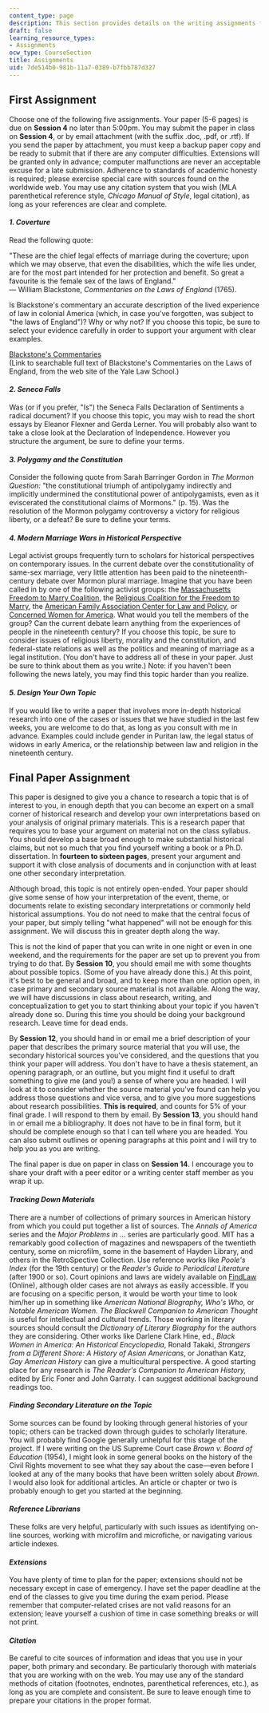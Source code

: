 ```yaml
---
content_type: page
description: This section provides details on the writing assignments for the course.
draft: false
learning_resource_types:
- Assignments
ocw_type: CourseSection
title: Assignments
uid: 7de514b0-981b-11a7-0389-b7fbb787d327
---
```

## First Assignment

Choose one of the following five assignments. Your paper (5-6 pages) is due on **Session 4** no later than 5:00pm. You may submit the paper in class on **Session 4**, or by email attachment (with the suffix .doc, .pdf, or .rtf). If you send the paper by attachment, you must keep a backup paper copy and be ready to submit that if there are any computer difficulties. Extensions will be granted only in advance; computer malfunctions are never an acceptable excuse for a late submission. Adherence to standards of academic honesty is required; please exercise special care with sources found on the worldwide web. You may use any citation system that you wish (MLA parenthetical reference style, *Chicago Manual of Style*, legal citation), as long as your references are clear and complete.

#### *1\. Coverture*

Read the following quote:

"These are the chief legal effects of marriage during the coverture; upon which we may observe, that even the disabilities, which the wife lies under, are for the most part intended for her protection and benefit. So great a favourite is the female sex of the laws of England."   
— William Blackstone, *Commentaries on the Laws of England* (1765).

Is Blackstone's commentary an accurate description of the lived experience of law in colonial America (which, in case you've forgotten, was subject to "the laws of England")? Why or why not? If you choose this topic, be sure to select your evidence carefully in order to support your argument with clear examples.

[Blackstone's Commentaries](http://avalon.law.yale.edu/subject_menus/blackstone.asp)   
(Link to searchable full text of Blackstone's Commentaries on the Laws of England, from the web site of the Yale Law School.)

#### *2\. Seneca Falls*

Was (or if you prefer, "Is") the Seneca Falls Declaration of Sentiments a radical document? If you choose this topic, you may wish to read the short essays by Eleanor Flexner and Gerda Lerner. You will probably also want to take a close look at the Declaration of Independence. However you structure the argument, be sure to define your terms.

#### *3\. Polygamy and the Constitution*

Consider the following quote from Sarah Barringer Gordon in *The Mormon Question:* "the constitutional triumph of antipolygamy indirectly and implicitly undermined the constitutional power of antipolygamists, even as it eviscerated the constitutional claims of Mormons." (p. 15). Was the resolution of the Mormon polygamy controversy a victory for religious liberty, or a defeat? Be sure to define your terms.

#### *4\. Modern Marriage Wars in Historical Perspective*

Legal activist groups frequently turn to scholars for historical perspectives on contemporary issues. In the current debate over the constitutionality of same-sex marriage, very little attention has been paid to the nineteenth-century debate over Mormon plural marriage. Imagine that you have been called in by one of the following activist groups: the [Massachusetts Freedom to Marry Coalition](http://www.freedomtomarry.org/states/massachusetts.php), the [Religious Coalition for the Freedom to Marry](http://archive.boston.com/news/local/massachusetts/articles/2004/05/14/statement_from_the_religious_coalition_for_the_freedom_to_marry/), the [American Family Association Center for Law and Policy](http://www.rightwingwatch.org/organizations/american-family-association/), or [Concerned Women for America](http://www.cwfa.org/main.asp). What would you tell the members of the group? Can the current debate learn anything from the experiences of people in the nineteenth century? If you choose this topic, be sure to consider issues of religious liberty, morality and the constitution, and federal-state relations as well as the politics and meaning of marriage as a legal institution. (You don't have to address all of these in your paper. Just be sure to think about them as you write.) Note: if you haven't been following the news lately, you may find this topic harder than you realize.

#### *5\. Design Your Own Topic*

If you would like to write a paper that involves more in-depth historical research into one of the cases or issues that we have studied in the last few weeks, you are welcome to do that, as long as you consult with me in advance. Examples could include gender in Puritan law, the legal status of widows in early America, or the relationship between law and religion in the nineteenth century.

## Final Paper Assignment

This paper is designed to give you a chance to research a topic that is of interest to you, in enough depth that you can become an expert on a small corner of historical research and develop your own interpretations based on your analysis of original primary materials. This is a research paper that requires you to base your argument on material not on the class syllabus. You should develop a base broad enough to make substantial historical claims, but not so much that you find yourself writing a book or a Ph.D. dissertation. In **fourteen to sixteen pages**, present your argument and support it with close analysis of documents and in conjunction with at least one other secondary interpretation.

Although broad, this topic is not entirely open-ended. Your paper should give some sense of how your interpretation of the event, theme, or documents relate to existing secondary interpretations or commonly held historical assumptions. You do not need to make that the central focus of your paper, but simply telling "what happened" will not be enough for this assignment. We will discuss this in greater depth along the way.

This is not the kind of paper that you can write in one night or even in one weekend, and the requirements for the paper are set up to prevent you from trying to do that. By **Session 10**, you should email me with some thoughts about possible topics. (Some of you have already done this.) At this point, it's best to be general and broad, and to keep more than one option open, in case primary and secondary source material is not available. Along the way, we will have discussions in class about research, writing, and conceptualization to get you to start thinking about your topic if you haven't already done so. During this time you should be doing your background research. Leave time for dead ends.

By **Session 12**, you should hand in or email me a brief description of your paper that describes the primary source material that you will use, the secondary historical sources you've considered, and the questions that you think your paper will address. You don't have to have a thesis statement, an opening paragraph, or an outline, but you might find it useful to draft something to give me (and you!) a sense of where you are headed. I will look at it to consider whether the source material you've found can help you address those questions and vice versa, and to give you more suggestions about research possibilities. **This is required**, and counts for 5% of your final grade. I will respond to them by email. By **Session 13**, you should hand in or email me a bibliography. It does not have to be in final form, but it should be complete enough so that I can tell where you are headed. You can also submit outlines or opening paragraphs at this point and I will try to help you as you are writing.

The final paper is due on paper in class on **Session 14**. I encourage you to share your draft with a peer editor or a writing center staff member as you wrap it up.

#### *Tracking Down Materials*

There are a number of collections of primary sources in American history from which you could put together a list of sources. The *Annals of America* series and the *Major Problems in* … series are particularly good. MIT has a remarkably good collection of magazines and newspapers of the twentieth century, some on microfilm, some in the basement of Hayden Library, and others in the RetroSpective Collection. Use reference works like *Poole's Index* (for the 19th century) or the *Reader's Guide to Periodical Literature* (after 1900 or so). Court opinions and laws are widely available on [FindLaw](http://www.findlaw.com/) (Online), although older cases are not always as easily accessible. If you are focusing on a specific person, it would be worth your time to look him/her up in something like *American National Biography,* *Who's Who,* or *Notable American Women.* *The Blackwell Companion to American Thought* is useful for intellectual and cultural trends. Those working in literary sources should consult the *Dictionary of Literary Biography* for the authors they are considering. Other works like Darlene Clark Hine, ed., *Black Women in America: An Historical Encyclopedia*, Ronald Takaki, *Strangers from a Different Shore: A History of Asian Americans*, or Jonathan Katz, *Gay American History* can give a multicultural perspective. A good starting place for any research is *The Reader's Companion to American History,* edited by Eric Foner and John Garraty. I can suggest additional background readings too.

#### *Finding Secondary Literature on the Topic*

Some sources can be found by looking through general histories of your topic; others can be tracked down through guides to scholarly literature. You will probably find Google generally unhelpful for this stage of the project. If I were writing on the US Supreme Court case *Brown v. Board of Education* (1954), I might look in some general books on the history of the Civil Rights movement to see what they say about the case—even before I looked at any of the many books that have been written solely about *Brown.* I would also look for additional articles. An article or chapter or two is probably enough to get you started at the beginning.

#### *Reference Librarians*

These folks are very helpful, particularly with such issues as identifying on-line sources, working with microfilm and microfiche, or navigating various article indexes.

#### *Extensions*

You have plenty of time to plan for the paper; extensions should not be necessary except in case of emergency. I have set the paper deadline at the end of the classes to give you time during the exam period. Please remember that computer-related crises are not valid reasons for an extension; leave yourself a cushion of time in case something breaks or will not print.

#### *Citation*

Be careful to cite sources of information and ideas that you use in your paper, both primary and secondary. Be particularly thorough with materials that you are working with on the web. You may use any of the standard methods of citation (footnotes, endnotes, parenthetical references, etc.), as long as you are complete and consistent. Be sure to leave enough time to prepare your citations in the proper format.